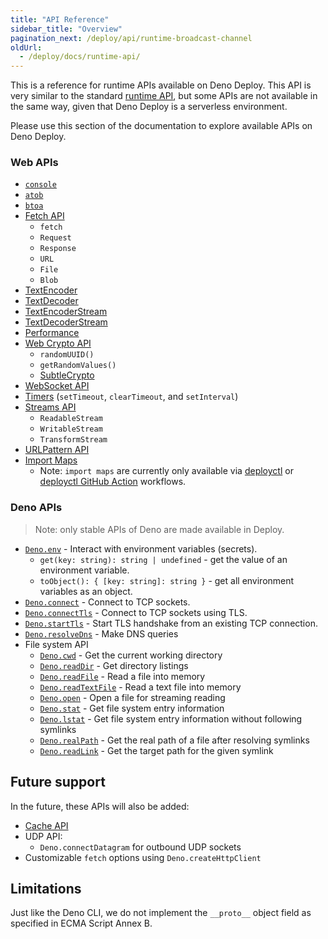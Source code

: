 ```yaml
---
title: "API Reference"
sidebar_title: "Overview"
pagination_next: /deploy/api/runtime-broadcast-channel
oldUrl:
  - /deploy/docs/runtime-api/
---
```


This is a reference for runtime APIs available on Deno Deploy. This API is very
similar to the standard [runtime API](/runtime/manual/runtime), but some APIs
are not available in the same way, given that Deno Deploy is a serverless
environment.

Please use this section of the documentation to explore available APIs on Deno
Deploy.

### Web APIs

- [`console`](https://developer.mozilla.org/en-US/docs/Web/API/console)
- [`atob`](https://developer.mozilla.org/en-US/docs/Web/API/WindowOrWorkerGlobalScope/atob)
- [`btoa`](https://developer.mozilla.org/en-US/docs/Web/API/WindowOrWorkerGlobalScope/btoa)
- [Fetch API](https://developer.mozilla.org/en-US/docs/Web/API/Fetch_API)
  - `fetch`
  - `Request`
  - `Response`
  - `URL`
  - `File`
  - `Blob`
- [TextEncoder](https://developer.mozilla.org/en-US/docs/Web/API/TextEncoder)
- [TextDecoder](https://developer.mozilla.org/en-US/docs/Web/API/TextDecoder)
- [TextEncoderStream](https://developer.mozilla.org/en-US/docs/Web/API/TextEncoderStream)
- [TextDecoderStream](https://developer.mozilla.org/en-US/docs/Web/API/TextDecoderStream)
- [Performance](https://developer.mozilla.org/en-US/docs/Web/API/Performance)
- [Web Crypto API](https://developer.mozilla.org/en-US/docs/Web/API/Crypto)
  - `randomUUID()`
  - `getRandomValues()`
  - [SubtleCrypto](https://developer.mozilla.org/en-US/docs/Web/API/SubtleCrypto)
- [WebSocket API](https://developer.mozilla.org/en-US/docs/Web/API/WebSocket)
- [Timers](https://developer.mozilla.org/en-US/docs/Web/API/WindowOrWorkerGlobalScope/setTimeout)
  (`setTimeout`, `clearTimeout`, and `setInterval`)
- [Streams API](https://developer.mozilla.org/en-US/docs/Web/API/Streams_API)
  - `ReadableStream`
  - `WritableStream`
  - `TransformStream`
- [URLPattern API](https://developer.mozilla.org/en-US/docs/Web/API/URLPattern)
- [Import Maps](https://deno.land/manual/linking_to_external_code/import_maps)
  - Note: `import maps` are currently only available via
    [deployctl](https://github.com/denoland/deployctl) or
    [deployctl GitHub Action](https://github.com/denoland/deployctl/blob/main/action/README.md)
    workflows.

### Deno APIs

> Note: only stable APIs of Deno are made available in Deploy.

- [`Deno.env`](https://docs.deno.com/api/deno/~/Deno.env) - Interact with
  environment variables (secrets).
  - `get(key: string): string | undefined` - get the value of an environment
    variable.
  - `toObject(): { [key: string]: string }` - get all environment variables as
    an object.
- [`Deno.connect`](https://docs.deno.com/api/deno/~/Deno.connect) - Connect to
  TCP sockets.
- [`Deno.connectTls`](https://docs.deno.com/api/deno/~/Deno.connectTls) -
  Connect to TCP sockets using TLS.
- [`Deno.startTls`](https://docs.deno.com/api/deno/~/Deno.startTls) - Start TLS
  handshake from an existing TCP connection.
- [`Deno.resolveDns`](https://docs.deno.com/api/deno/~/Deno.resolveDns) - Make
  DNS queries
- File system API
  - [`Deno.cwd`](https://docs.deno.com/api/deno/~/Deno.cwd) - Get the current
    working directory
  - [`Deno.readDir`](https://docs.deno.com/api/deno/~/Deno.readDir) - Get
    directory listings
  - [`Deno.readFile`](https://docs.deno.com/api/deno/~/Deno.readFile) - Read a
    file into memory
  - [`Deno.readTextFile`](https://docs.deno.com/api/deno/~/Deno.readTextFile) -
    Read a text file into memory
  - [`Deno.open`](https://docs.deno.com/api/deno/~/Deno.open) - Open a file for
    streaming reading
  - [`Deno.stat`](https://docs.deno.com/api/deno/~/Deno.stat) - Get file system
    entry information
  - [`Deno.lstat`](https://docs.deno.com/api/deno/~/Deno.lstat) - Get file
    system entry information without following symlinks
  - [`Deno.realPath`](https://docs.deno.com/api/deno/~/Deno.realPath) - Get the
    real path of a file after resolving symlinks
  - [`Deno.readLink`](https://docs.deno.com/api/deno/~/Deno.readLink) - Get the
    target path for the given symlink

## Future support

In the future, these APIs will also be added:

- [Cache API](https://developer.mozilla.org/en-US/docs/Web/API/Cache)
- UDP API:
  - `Deno.connectDatagram` for outbound UDP sockets
- Customizable `fetch` options using `Deno.createHttpClient`

## Limitations

Just like the Deno CLI, we do not implement the `__proto__` object field as
specified in ECMA Script Annex B.
